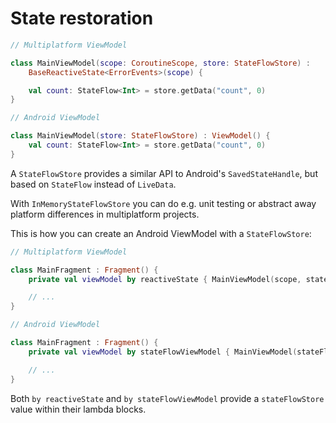 # State restoration

```kotlin
// Multiplatform ViewModel

class MainViewModel(scope: CoroutineScope, store: StateFlowStore) :
    BaseReactiveState<ErrorEvents>(scope) {

    val count: StateFlow<Int> = store.getData("count", 0)
}

// Android ViewModel

class MainViewModel(store: StateFlowStore) : ViewModel() {
    val count: StateFlow<Int> = store.getData("count", 0)
}
```

A `StateFlowStore` provides a similar API to Android's `SavedStateHandle`, but based on `StateFlow` instead of `LiveData`.

With `InMemoryStateFlowStore` you can do e.g. unit testing or abstract away platform differences in multiplatform projects.

This is how you can create an Android ViewModel with a `StateFlowStore`:

```kotlin
// Multiplatform ViewModel

class MainFragment : Fragment() {
    private val viewModel by reactiveState { MainViewModel(scope, stateFlowStore) }

    // ...
}

// Android ViewModel

class MainFragment : Fragment() {
    private val viewModel by stateFlowViewModel { MainViewModel(stateFlowStore) }

    // ...
}
```

Both `by reactiveState` and `by stateFlowViewModel` provide a `stateFlowStore` value within their lambda blocks.
